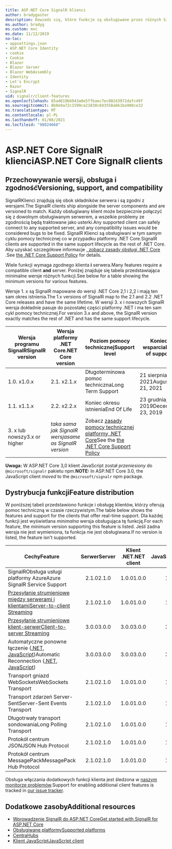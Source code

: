 ```yaml
---
title: ASP.NET Core SignalR klienci
author: bradygaster
description: Dowiedz się, które funkcje są obsługiwane przez różnych SignalR klientów ASP.NET Core.
ms.author: bradyg
ms.custom: mvc
ms.date: 11/12/2019
no-loc:
- appsettings.json
- ASP.NET Core Identity
- cookie
- Cookie
- Blazor
- Blazor Server
- Blazor WebAssembly
- Identity
- Let's Encrypt
- Razor
- SignalR
uid: signalr/client-features
ms.openlocfilehash: 65ad619bb943a0e5ffbaec7ec80243972dafc49f
ms.sourcegitcommit: 8b0e9a72c1599ce21830c843558a661ba908ce32
ms.translationtype: MT
ms.contentlocale: pl-PL
ms.lasthandoff: 01/08/2021
ms.locfileid: "98024668"
---
```

# <a name="aspnet-core-no-locsignalr-clients"></a><span data-ttu-id="c8a48-103">ASP.NET Core SignalR klienci</span><span class="sxs-lookup"><span data-stu-id="c8a48-103">ASP.NET Core SignalR clients</span></span>

## <a name="versioning-support-and-compatibility"></a><span data-ttu-id="c8a48-104">Przechowywanie wersji, obsługa i zgodność</span><span class="sxs-lookup"><span data-stu-id="c8a48-104">Versioning, support, and compatibility</span></span>

<span data-ttu-id="c8a48-105">SignalRKlienci znajdują się obok składników serwera i są zgodni z wersjami.</span><span class="sxs-lookup"><span data-stu-id="c8a48-105">The SignalR clients ship alongside the server components and are versioned to match.</span></span> <span data-ttu-id="c8a48-106">Każdy obsługiwany klient może bezpiecznie połączyć się z dowolnym obsługiwanym serwerem, a wszelkie problemy ze zgodnością będą traktowane jako usterki.</span><span class="sxs-lookup"><span data-stu-id="c8a48-106">Any supported client can safely connect to any supported server, and any compatibility issues would be considered bugs to be fixed.</span></span> <span data-ttu-id="c8a48-107">SignalR Klienci są obsługiwani w tym samym cyklu pomocy technicznej co w przypadku platformy .NET Core.</span><span class="sxs-lookup"><span data-stu-id="c8a48-107">SignalR clients are supported in the same support lifecycle as the rest of .NET Core.</span></span> <span data-ttu-id="c8a48-108">Aby uzyskać szczegółowe informacje [, zobacz zasady obsługi .NET Core](https://dotnet.microsoft.com/platform/support/policy/dotnet-core) .</span><span class="sxs-lookup"><span data-stu-id="c8a48-108">See [the .NET Core Support Policy](https://dotnet.microsoft.com/platform/support/policy/dotnet-core) for details.</span></span>

<span data-ttu-id="c8a48-109">Wiele funkcji wymaga zgodnego klienta **i** serwera.</span><span class="sxs-lookup"><span data-stu-id="c8a48-109">Many features require a compatible client **and** server.</span></span> <span data-ttu-id="c8a48-110">Poniżej znajduje się tabela przedstawiająca minimalne wersje różnych funkcji.</span><span class="sxs-lookup"><span data-stu-id="c8a48-110">See below for a table showing the minimum versions for various features.</span></span>

<span data-ttu-id="c8a48-111">Wersje 1. x są SignalR mapowane do wersji .NET Core 2,1 i 2,2 i mają ten sam okres istnienia.</span><span class="sxs-lookup"><span data-stu-id="c8a48-111">The 1.x versions of SignalR map to the 2.1 and 2.2 .NET Core releases and have the same lifetime.</span></span> <span data-ttu-id="c8a48-112">W wersji 3. x i nowszych SignalR wersja dokładnie pasuje do pozostałej części platformy .NET i ma ten sam cykl pomocy technicznej.</span><span class="sxs-lookup"><span data-stu-id="c8a48-112">For version 3.x and above, the SignalR version exactly matches the rest of .NET and has the same support lifecycle.</span></span>

| <span data-ttu-id="c8a48-113">Wersja programu SignalR</span><span class="sxs-lookup"><span data-stu-id="c8a48-113">SignalR version</span></span> | <span data-ttu-id="c8a48-114">Wersja platformy .NET Core</span><span class="sxs-lookup"><span data-stu-id="c8a48-114">.NET Core version</span></span> | <span data-ttu-id="c8a48-115">Poziom pomocy technicznej</span><span class="sxs-lookup"><span data-stu-id="c8a48-115">Support level</span></span> | <span data-ttu-id="c8a48-116">Koniec wsparcia</span><span class="sxs-lookup"><span data-stu-id="c8a48-116">End of support</span></span> |
| - | - | - | - |
| <span data-ttu-id="c8a48-117">1.0. x</span><span class="sxs-lookup"><span data-stu-id="c8a48-117">1.0.x</span></span> | <span data-ttu-id="c8a48-118">2.1. x</span><span class="sxs-lookup"><span data-stu-id="c8a48-118">2.1.x</span></span> | <span data-ttu-id="c8a48-119">Długoterminowa pomoc techniczna</span><span class="sxs-lookup"><span data-stu-id="c8a48-119">Long Term Support</span></span> | <span data-ttu-id="c8a48-120">21 sierpnia 2021</span><span class="sxs-lookup"><span data-stu-id="c8a48-120">August 21, 2021</span></span> |
| <span data-ttu-id="c8a48-121">1.1. x</span><span class="sxs-lookup"><span data-stu-id="c8a48-121">1.1.x</span></span> | <span data-ttu-id="c8a48-122">2.2. x</span><span class="sxs-lookup"><span data-stu-id="c8a48-122">2.2.x</span></span> | <span data-ttu-id="c8a48-123">Koniec okresu istnienia</span><span class="sxs-lookup"><span data-stu-id="c8a48-123">End Of Life</span></span> | <span data-ttu-id="c8a48-124">23 grudnia, 2019</span><span class="sxs-lookup"><span data-stu-id="c8a48-124">December 23, 2019</span></span> |
| <span data-ttu-id="c8a48-125">3. x lub nowszy</span><span class="sxs-lookup"><span data-stu-id="c8a48-125">3.x or higher</span></span> | <span data-ttu-id="c8a48-126">*taka sama jak SignalR wersja*</span><span class="sxs-lookup"><span data-stu-id="c8a48-126">*same as SignalR version*</span></span> | <span data-ttu-id="c8a48-127">Zobacz [zasady pomocy technicznej platformy .NET Core](https://dotnet.microsoft.com/platform/support/policy/dotnet-core)</span><span class="sxs-lookup"><span data-stu-id="c8a48-127">See the [the .NET Core Support Policy](https://dotnet.microsoft.com/platform/support/policy/dotnet-core)</span></span> |

<span data-ttu-id="c8a48-128">**Uwaga:** W ASP.NET Core 3,0 klient JavaScript został *przeniesiony* do `@microsoft/signalr` pakietu npm.</span><span class="sxs-lookup"><span data-stu-id="c8a48-128">**NOTE:** In ASP.NET Core 3.0, the JavaScript client *moved* to the `@microsoft/signalr` npm package.</span></span>

## <a name="feature-distribution"></a><span data-ttu-id="c8a48-129">Dystrybucja funkcji</span><span class="sxs-lookup"><span data-stu-id="c8a48-129">Feature distribution</span></span>

<span data-ttu-id="c8a48-130">W poniższej tabeli przedstawiono funkcje i obsługę klientów, którzy oferują pomoc techniczną w czasie rzeczywistym.</span><span class="sxs-lookup"><span data-stu-id="c8a48-130">The table below shows the features and support for the clients that offer real-time support.</span></span> <span data-ttu-id="c8a48-131">Dla każdej funkcji jest wyświetlana *minimalna* wersja obsługująca tę funkcję.</span><span class="sxs-lookup"><span data-stu-id="c8a48-131">For each feature, the *minimum* version supporting this feature is listed.</span></span> <span data-ttu-id="c8a48-132">Jeśli żadna wersja nie jest wymieniona, ta funkcja nie jest obsługiwana.</span><span class="sxs-lookup"><span data-stu-id="c8a48-132">If no version is listed, the feature isn't supported.</span></span>

| <span data-ttu-id="c8a48-133">Cechy</span><span class="sxs-lookup"><span data-stu-id="c8a48-133">Feature</span></span> | <span data-ttu-id="c8a48-134">Serwer</span><span class="sxs-lookup"><span data-stu-id="c8a48-134">Server</span></span> | <span data-ttu-id="c8a48-135">Klient .NET</span><span class="sxs-lookup"><span data-stu-id="c8a48-135">.NET client</span></span> | <span data-ttu-id="c8a48-136">Klient JavaScript</span><span class="sxs-lookup"><span data-stu-id="c8a48-136">JavaScript client</span></span> | <span data-ttu-id="c8a48-137">Klient Java</span><span class="sxs-lookup"><span data-stu-id="c8a48-137">Java client</span></span> |
| ---- | :-: | :-: | :-: | :-: |
| <span data-ttu-id="c8a48-138">SignalRObsługa usługi platformy Azure</span><span class="sxs-lookup"><span data-stu-id="c8a48-138">Azure SignalR Service Support</span></span> |<span data-ttu-id="c8a48-139">2.1.0</span><span class="sxs-lookup"><span data-stu-id="c8a48-139">2.1.0</span></span>|<span data-ttu-id="c8a48-140">1.0.0</span><span class="sxs-lookup"><span data-stu-id="c8a48-140">1.0.0</span></span>|<span data-ttu-id="c8a48-141">1.0.0</span><span class="sxs-lookup"><span data-stu-id="c8a48-141">1.0.0</span></span>|<span data-ttu-id="c8a48-142">1.0.0</span><span class="sxs-lookup"><span data-stu-id="c8a48-142">1.0.0</span></span>|
| [<span data-ttu-id="c8a48-143">Przesyłanie strumieniowe między serwerami i klientami</span><span class="sxs-lookup"><span data-stu-id="c8a48-143">Server-to-client Streaming</span></span>](xref:signalr/streaming)          |<span data-ttu-id="c8a48-144">2.1.0</span><span class="sxs-lookup"><span data-stu-id="c8a48-144">2.1.0</span></span>|<span data-ttu-id="c8a48-145">1.0.0</span><span class="sxs-lookup"><span data-stu-id="c8a48-145">1.0.0</span></span>|<span data-ttu-id="c8a48-146">1.0.0</span><span class="sxs-lookup"><span data-stu-id="c8a48-146">1.0.0</span></span>|<span data-ttu-id="c8a48-147">1.0.0</span><span class="sxs-lookup"><span data-stu-id="c8a48-147">1.0.0</span></span>|
| [<span data-ttu-id="c8a48-148">Przesyłanie strumieniowe klient-serwer</span><span class="sxs-lookup"><span data-stu-id="c8a48-148">Client-to-server Streaming</span></span>](xref:signalr/streaming)          |<span data-ttu-id="c8a48-149">3.0.0</span><span class="sxs-lookup"><span data-stu-id="c8a48-149">3.0.0</span></span>|<span data-ttu-id="c8a48-150">3.0.0</span><span class="sxs-lookup"><span data-stu-id="c8a48-150">3.0.0</span></span>|<span data-ttu-id="c8a48-151">3.0.0</span><span class="sxs-lookup"><span data-stu-id="c8a48-151">3.0.0</span></span>|<span data-ttu-id="c8a48-152">3.0.0</span><span class="sxs-lookup"><span data-stu-id="c8a48-152">3.0.0</span></span>|
| <span data-ttu-id="c8a48-153">Automatyczne ponowne łączenie ([.NET](./dotnet-client.md?tabs=visual-studio&view=aspnetcore-3.0#handle-lost-connection), [JavaScript](./javascript-client.md?view=aspnetcore-3.0#reconnect-clients))</span><span class="sxs-lookup"><span data-stu-id="c8a48-153">Automatic Reconnection ([.NET](./dotnet-client.md?tabs=visual-studio&view=aspnetcore-3.0#handle-lost-connection), [JavaScript](./javascript-client.md?view=aspnetcore-3.0#reconnect-clients))</span></span>          |<span data-ttu-id="c8a48-154">3.0.0</span><span class="sxs-lookup"><span data-stu-id="c8a48-154">3.0.0</span></span>|<span data-ttu-id="c8a48-155">3.0.0</span><span class="sxs-lookup"><span data-stu-id="c8a48-155">3.0.0</span></span>|<span data-ttu-id="c8a48-156">3.0.0</span><span class="sxs-lookup"><span data-stu-id="c8a48-156">3.0.0</span></span>|❌|
| <span data-ttu-id="c8a48-157">Transport gniazd WebSockets</span><span class="sxs-lookup"><span data-stu-id="c8a48-157">WebSockets Transport</span></span> |<span data-ttu-id="c8a48-158">2.1.0</span><span class="sxs-lookup"><span data-stu-id="c8a48-158">2.1.0</span></span>|<span data-ttu-id="c8a48-159">1.0.0</span><span class="sxs-lookup"><span data-stu-id="c8a48-159">1.0.0</span></span>|<span data-ttu-id="c8a48-160">1.0.0</span><span class="sxs-lookup"><span data-stu-id="c8a48-160">1.0.0</span></span>|<span data-ttu-id="c8a48-161">1.0.0</span><span class="sxs-lookup"><span data-stu-id="c8a48-161">1.0.0</span></span>|
| <span data-ttu-id="c8a48-162">Transport zdarzeń Server-Sent</span><span class="sxs-lookup"><span data-stu-id="c8a48-162">Server-Sent Events Transport</span></span> |<span data-ttu-id="c8a48-163">2.1.0</span><span class="sxs-lookup"><span data-stu-id="c8a48-163">2.1.0</span></span>|<span data-ttu-id="c8a48-164">1.0.0</span><span class="sxs-lookup"><span data-stu-id="c8a48-164">1.0.0</span></span>|<span data-ttu-id="c8a48-165">1.0.0</span><span class="sxs-lookup"><span data-stu-id="c8a48-165">1.0.0</span></span>|❌|
| <span data-ttu-id="c8a48-166">Długotrwały transport sondowania</span><span class="sxs-lookup"><span data-stu-id="c8a48-166">Long Polling Transport</span></span> |<span data-ttu-id="c8a48-167">2.1.0</span><span class="sxs-lookup"><span data-stu-id="c8a48-167">2.1.0</span></span>|<span data-ttu-id="c8a48-168">1.0.0</span><span class="sxs-lookup"><span data-stu-id="c8a48-168">1.0.0</span></span>|<span data-ttu-id="c8a48-169">1.0.0</span><span class="sxs-lookup"><span data-stu-id="c8a48-169">1.0.0</span></span>|<span data-ttu-id="c8a48-170">3.0.0</span><span class="sxs-lookup"><span data-stu-id="c8a48-170">3.0.0</span></span>|
| <span data-ttu-id="c8a48-171">Protokół centrum JSON</span><span class="sxs-lookup"><span data-stu-id="c8a48-171">JSON Hub Protocol</span></span> |<span data-ttu-id="c8a48-172">2.1.0</span><span class="sxs-lookup"><span data-stu-id="c8a48-172">2.1.0</span></span>|<span data-ttu-id="c8a48-173">1.0.0</span><span class="sxs-lookup"><span data-stu-id="c8a48-173">1.0.0</span></span>|<span data-ttu-id="c8a48-174">1.0.0</span><span class="sxs-lookup"><span data-stu-id="c8a48-174">1.0.0</span></span>|<span data-ttu-id="c8a48-175">1.0.0</span><span class="sxs-lookup"><span data-stu-id="c8a48-175">1.0.0</span></span>|
| <span data-ttu-id="c8a48-176">Protokół centrum MessagePack</span><span class="sxs-lookup"><span data-stu-id="c8a48-176">MessagePack Hub Protocol</span></span> |<span data-ttu-id="c8a48-177">2.1.0</span><span class="sxs-lookup"><span data-stu-id="c8a48-177">2.1.0</span></span>|<span data-ttu-id="c8a48-178">1.0.0</span><span class="sxs-lookup"><span data-stu-id="c8a48-178">1.0.0</span></span>|<span data-ttu-id="c8a48-179">1.0.0</span><span class="sxs-lookup"><span data-stu-id="c8a48-179">1.0.0</span></span>|<span data-ttu-id="c8a48-180">5.0.0</span><span class="sxs-lookup"><span data-stu-id="c8a48-180">5.0.0</span></span>|

<span data-ttu-id="c8a48-181">Obsługa włączania dodatkowych funkcji klienta jest śledzona w [naszym monitorze problemów](https://github.com/dotnet/AspNetCore/issues).</span><span class="sxs-lookup"><span data-stu-id="c8a48-181">Support for enabling additional client features is tracked in [our issue tracker](https://github.com/dotnet/AspNetCore/issues).</span></span>

## <a name="additional-resources"></a><span data-ttu-id="c8a48-182">Dodatkowe zasoby</span><span class="sxs-lookup"><span data-stu-id="c8a48-182">Additional resources</span></span>

* [<span data-ttu-id="c8a48-183">Wprowadzenie SignalR do ASP.NET Core</span><span class="sxs-lookup"><span data-stu-id="c8a48-183">Get started with SignalR for ASP.NET Core</span></span>](xref:tutorials/signalr)
* [<span data-ttu-id="c8a48-184">Obsługiwane platformy</span><span class="sxs-lookup"><span data-stu-id="c8a48-184">Supported platforms</span></span>](xref:signalr/supported-platforms)
* [<span data-ttu-id="c8a48-185">Centra</span><span class="sxs-lookup"><span data-stu-id="c8a48-185">Hubs</span></span>](xref:signalr/hubs)
* [<span data-ttu-id="c8a48-186">Klient JavaScript</span><span class="sxs-lookup"><span data-stu-id="c8a48-186">JavaScript client</span></span>](xref:signalr/javascript-client)